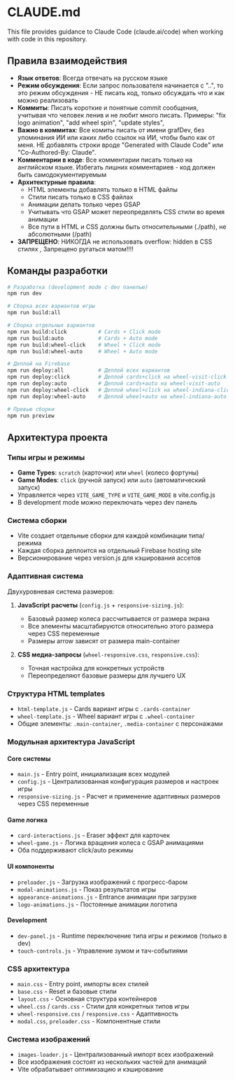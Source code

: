 # CLAUDE.md

This file provides guidance to Claude Code (claude.ai/code) when working with code in this repository.

## Правила взаимодействия

- **Язык ответов**: Всегда отвечать на русском языке
- **Режим обсуждения**: Если запрос пользователя начинается с "..", то это режим обсуждения - НЕ писать код, только обсуждать что и как можно реализовать
- **Коммиты**: Писать короткие и понятные commit сообщения, учитывая что человек ленив и не любит много писать. Примеры: "fix logo animation", "add wheel spin", "update styles", 
- **Важно в коммитах**: Все комиты писать от имени grafDev, без упоминания ИИ или каких либо ссылок на ИИ, чтобы было как от меня. НЕ добавлять строки вроде "Generated with Claude Code" или "Co-Authored-By: Claude".
- **Комментарии в коде**: Все комментарии писать только на английском языке. Избегать лишних комментариев - код должен быть самодокументируемым
- **Архитектурные правила**: 
  - HTML элементы добавлять только в HTML файлы
  - Стили писать только в CSS файлах 
  - Анимации делать только через GSAP
  - Учитывать что GSAP может переопределять CSS стили во время анимации
  - Все пути в HTML и CSS должны быть относительными (./path), не абсолютными (/path)
- **ЗАПРЕЩЕНО**: НИКОГДА не использовать overflow: hidden в CSS стилях , Запрещено ругаться матом!!!!

## Команды разработки

```bash
# Разработка (development mode с dev панелью)
npm run dev

# Сборка всех вариантов игры
npm run build:all

# Сборка отдельных вариантов
npm run build:click          # Cards + Click mode
npm run build:auto           # Cards + Auto mode  
npm run build:wheel-click    # Wheel + Click mode
npm run build:wheel-auto     # Wheel + Auto mode

# Деплой на Firebase
npm run deploy:all           # Деплой всех вариантов
npm run deploy:click         # Деплой cards+click на wheel-visit-click
npm run deploy:auto          # Деплой cards+auto на wheel-visit-auto
npm run deploy:wheel-click   # Деплой wheel+click на wheel-indiana-click
npm run deploy:wheel-auto    # Деплой wheel+auto на wheel-indiana-auto

# Превью сборки
npm run preview
```

## Архитектура проекта

### Типы игры и режимы
- **Game Types**: `scratch` (карточки) или `wheel` (колесо фортуны)  
- **Game Modes**: `click` (ручной запуск) или `auto` (автоматический запуск)
- Управляется через `VITE_GAME_TYPE` и `VITE_GAME_MODE` в vite.config.js
- В development mode можно переключать через dev панель

### Система сборки
- Vite создает отдельные сборки для каждой комбинации типа/режима
- Каждая сборка деплоится на отдельный Firebase hosting site
- Версионирование через version.js для кэширования ассетов

### Адаптивная система
Двухуровневая система размеров:
1. **JavaScript расчеты** (`config.js` + `responsive-sizing.js`):
   - Базовый размер колеса рассчитывается от размера экрана
   - Все элементы масштабируются относительно этого размера через CSS переменные
   - Размеры arrow зависят от размера main-container

2. **CSS медиа-запросы** (`wheel-responsive.css`, `responsive.css`):
   - Точная настройка для конкретных устройств
   - Переопределяют базовые размеры для лучшего UX

### Структура HTML templates
- `html-template.js` - Cards вариант игры с `.cards-container`
- `wheel-template.js` - Wheel вариант игры с `.wheel-container`  
- Общие элементы: `.main-container`, `.media-container` с персонажами

### Модульная архитектура JavaScript

#### Core системы
- `main.js` - Entry point, инициализация всех модулей
- `config.js` - Централизованная конфигурация размеров и настроек игры
- `responsive-sizing.js` - Расчет и применение адаптивных размеров через CSS переменные

#### Game логика
- `card-interactions.js` - Eraser эффект для карточек
- `wheel-game.js` - Логика вращения колеса с GSAP анимациями
- Оба поддерживают click/auto режимы

#### UI компоненты  
- `preloader.js` - Загрузка изображений с прогресс-баром
- `modal-animations.js` - Показ результатов игры
- `appearance-animations.js` - Entrance анимации при загрузке
- `logo-animations.js` - Постоянные анимации логотипа

#### Development
- `dev-panel.js` - Runtime переключение типа игры и режимов (только в dev)
- `touch-controls.js` - Управление зумом и тач-событиями

### CSS архитектура
- `main.css` - Entry point, импорты всех стилей
- `base.css` - Reset и базовые стили
- `layout.css` - Основная структура контейнеров
- `wheel.css` / `cards.css` - Стили для конкретных типов игры
- `wheel-responsive.css` / `responsive.css` - Адаптивность
- `modal.css`, `preloader.css` - Компонентные стили

### Система изображений
- `images-loader.js` - Централизованный импорт всех изображений
- Все изображения состоят из нескольких частей для анимаций
- Vite обрабатывает оптимизацию и кэширование 